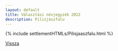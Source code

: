 ```yaml
---
layout: default
title: Választási névjegyzék 2022
description: Pilisjászfalu
---
```


{% include settlementHTMLs/Pilisjaaszfalu.html %}

[Vissza](./)